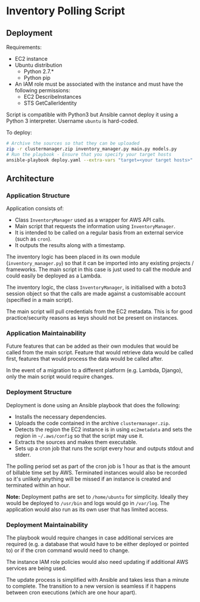 # Inventory Polling Script

## Deployment

Requirements:
* EC2 instance
 * Ubuntu distribution
   - Python 2.7.*
   - Python pip
 * An IAM role must be associated with the instance and must have the following permissions:
   - EC2 DescribeInstances
   - STS GetCallerIdentity


Script is compatible with Python3 but Ansible cannot deploy it using a Python 3 interpreter. Username `ubuntu` is hard-coded.

To deploy:
```bash
# Archive the sources so that they can be uploaded
zip -r clustermanager.zip inventory_manager.py main.py models.py
# Run the playbook - Ensure that you specify your target hosts
ansible-playbook deploy.yaml --extra-vars "target=<your target hosts>"
```

## Architecture

### Application Structure
Application consists of:
 - Class `InventoryManager` used as a wrapper for AWS API calls.
 - Main script that requests the information using `InventoryManager`.
  - It is intended to be called on a regular basis from an external service (such as `cron`).
  - It outputs the results along with a timestamp.

The inventory logic has been placed in its own module (`inventory_manager.py`) so that it can be imported into any existing projects / frameworks. The main script in this case is just used to call the module and could easily be deployed as a Lambda.

The inventory logic, the class `InventoryManager`, is initialised with a boto3 session object so that the calls are made against a customisable account (specified in a main script).

The main script will pull credentials from the EC2 metadata. This is for good practice/security reasons as keys should not be present on instances.

### Application Maintainability

Future features that can be added as their own modules that would be called from the main script. Feature that would retrieve data would be called first, features that would process the data would be called after.

In the event of a migration to a different platform (e.g. Lambda, Django), only the main script would require changes.

### Deployment Structure
Deployment is done using an Ansible playbook that does the following:
 - Installs the necessary dependencies.
 - Uploads the code contained in the archive `clustermanager.zip`.
 - Detects the region the EC2 instance is in using `ec2metadata` and sets the region in `~/.aws/config` so that the script may use it.
 - Extracts the sources and makes them executable.
 - Sets up a cron job that runs the script every hour and outputs stdout and stderr.

The polling period set as part of the cron job is 1 hour as that is the amount of billable time set by AWS. Terminated instances would also be recorded so it's unlikely anything will be missed if an instance is created and terminated within an hour.

**Note:** Deployment paths are set to `/home/ubuntu` for simplicity. Ideally they would be deployed to `/usr/bin` and logs would go in `/var/log`. The application would also run as its own user that has limited access.

### Deployment Maintainability
The playbook would require changes in case additional services are required (e.g. a database that would have to be either deployed or pointed to) or if the cron command would need to change.

The instance IAM role policies would also need updating if additional AWS services are being used.

The update process is simplified with Ansible and takes less than a minute to complete. The transition to a new version is seamless if it happens between cron executions (which are one hour apart).
